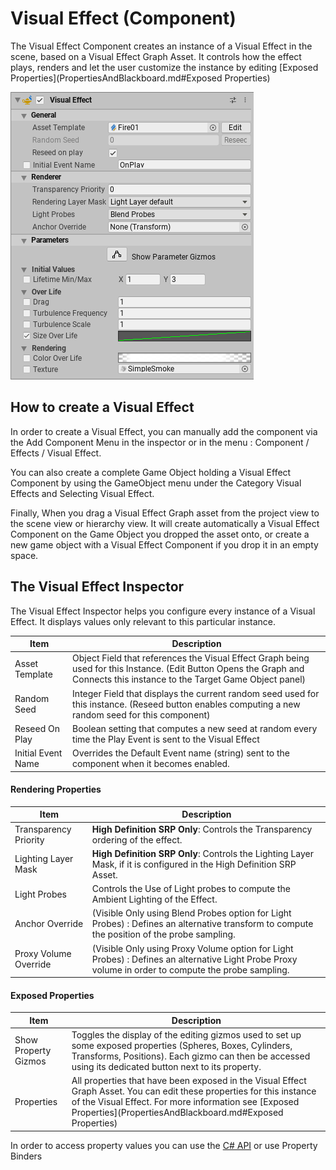 # Visual Effect (Component)

The Visual Effect Component creates an instance of a Visual Effect in the scene, based on a Visual Effect Graph Asset. It controls how the effect plays, renders and let the user customize the instance by editing [Exposed Properties](PropertiesAndBlackboard.md#Exposed Properties)

![Visual Effect Component](Images/VisualEffectComponent.png)

## How to create a Visual Effect

In order to create a Visual Effect, you can manually add the component via the Add Component Menu in the inspector or in the menu : Component / Effects / Visual Effect. 

You can also create a complete Game Object holding a Visual Effect Component by using the GameObject menu under the Category Visual Effects and Selecting Visual Effect.

Finally, When you drag a Visual Effect Graph asset from the project view to the scene view or hierarchy view. It will create automatically a Visual Effect Component on the Game Object you dropped the asset onto, or create a new game object with a Visual Effect Component if you drop it in an empty space.

## The Visual Effect Inspector

The Visual Effect Inspector helps you configure every instance of a Visual Effect. It displays values only relevant to this particular instance.

| Item               | Description                                                  |
| ------------------ | ------------------------------------------------------------ |
| Asset Template     | Object Field that references the Visual Effect Graph being used for this Instance. (Edit Button Opens the Graph and Connects this instance to the Target Game Object panel) |
| Random Seed        | Integer Field that displays the current random seed used for this instance. (Reseed button enables computing a new random seed for this component) |
| Reseed On Play     | Boolean setting that computes a new seed at random every time the Play Event is sent to the Visual Effect |
| Initial Event Name | Overrides the Default Event name (string) sent to the component when it becomes enabled. |

#### Rendering Properties

| Item                  | Description                                                  |
| --------------------- | ------------------------------------------------------------ |
| Transparency Priority | **High Definition SRP Only**: Controls the Transparency ordering of the effect. |
| Lighting Layer Mask   | **High Definition SRP Only**: Controls the Lighting Layer Mask, if it is configured in the High Definition SRP Asset. |
| Light Probes          | Controls the Use of Light probes to compute the Ambient Lighting of the Effect. |
| Anchor Override       | (Visible Only using Blend Probes option for Light Probes) : Defines an alternative transform to compute the position of the probe sampling. |
| Proxy Volume Override | (Visible Only using Proxy Volume option for Light Probes) : Defines an alternative Light Probe Proxy volume in order to compute the probe sampling. |

#### Exposed Properties

| Item                 | Description                                                  |
| -------------------- | ------------------------------------------------------------ |
| Show Property Gizmos | Toggles the display of the editing gizmos used to set up some exposed properties (Spheres, Boxes, Cylinders, Transforms, Positions). Each gizmo can then be accessed using its dedicated button next to its property. |
| Properties           | All properties that have been exposed in the Visual Effect Graph Asset.  You can edit these properties for this instance of the Visual Effect. For more information see [Exposed Properties](PropertiesAndBlackboard.md#Exposed Properties) |

In order to access property values you can use the [C# API](https://docs.unity3d.com/2019.3/Documentation/ScriptReference/VFX.VisualEffect.html) or use Property Binders


